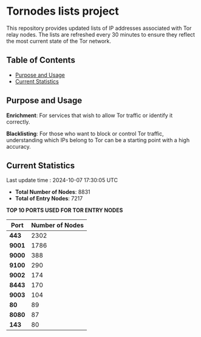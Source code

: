 # Tornodes lists project

This repository provides updated lists of IP addresses associated with Tor relay nodes. The lists are refreshed every 30 minutes to ensure they reflect the most current state of the Tor network.

## Table of Contents

- [Purpose and Usage](#purpose-and-usage)
- [Current Statistics](#current-statistics)


## Purpose and Usage

**Enrichment**: For services that wish to allow Tor traffic or identify it correctly.

**Blacklisting**: For those who want to block or control Tor traffic, understanding which IPs belong to Tor can be a starting point with a high accuracy.

## Current Statistics

Last update time : 2024-10-07 17:30:05 UTC

- **Total Number of Nodes**: 8831
- **Total of Entry Nodes**: 7217

**TOP 10 PORTS USED FOR TOR ENTRY NODES**

| **Port** | **Number of Nodes** |
|------|-----------------|
| **443**   | 2302  |
| **9001**   | 1786  |
| **9000**   | 388  |
| **9100**   | 290  |
| **9002**   | 174  |
| **8443**   | 170  |
| **9003**   | 104  |
| **80**   | 89  |
| **8080**   | 87  |
| **143**   | 80  |

